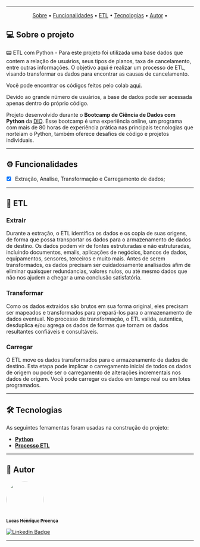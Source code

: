 <div align="center">
<img src="https://github.com/LucasHProenca/Power-BI-Analyst/assets/106993403/c05ab973-8cc0-4555-949c-7a6329eef069" alt="" />
</div>


---

<p align="center">
 <a href="#-sobre-o-projeto">Sobre</a> •
 <a href="#-funcionalidades">Funcionalidades</a> •
 <a href="#-etl">ETL</a> • 
 <a href="#-tecnologias">Tecnologias</a> • 
 <a href="#-autor">Autor</a> • 
</p>

## 💻 Sobre o projeto 

📟 ETL com Python - Para este projeto foi utilizada uma base dados que contem a relação de usuários, seus tipos de planos, taxa de cancelamento, entre outras informações. O objetivo aqui é realizar um processo de ETL, visando transformar os dados para encontrar as causas de cancelamento.

Você pode encontrar os códigos feitos pelo colab [aqui](https://colab.research.google.com/drive/1w-4eBhpMihKUcKC1UQwT2TLNgfXkVlwo?usp=sharing).

Devido ao grande número de usuários, a base de dados pode ser acessada apenas dentro do próprio código.

Projeto desenvolvido durante o **Bootcamp de Ciência de Dados com Python** da [DIO](https://www.dio.me/en).
Esse bootcamp é uma experiência online, um programa com mais de 80 horas de experiência prática nas principais tecnologias que norteiam o Python, também oferece desafios de código e projetos individuais.

---

## ⚙️ Funcionalidades

  - [x] Extração, Analise, Transformação e Carregamento de dados;  

---

## 📄 ETL

### Extrair

Durante a extração, o ETL identifica os dados e os copia de suas origens, de forma que possa transportar os dados para o armazenamento de dados de destino. Os dados podem vir de fontes estruturadas e não estruturadas, incluindo documentos, emails, aplicações de negócios, bancos de dados, equipamentos, sensores, terceiros e muito mais. Antes de serem transformados, os dados precisam ser cuidadosamente analisados afim de eliminar quaisquer redundancias, valores nulos, ou até mesmo dados que não nos ajudem a chegar a uma conclusão satisfatória.

### Transformar

Como os dados extraídos são brutos em sua forma original, eles precisam ser mapeados e transformados para prepará-los para o armazenamento de dados eventual. No processo de transformação, o ETL valida, autentica, desduplica e/ou agrega os dados de formas que tornam os dados resultantes confiáveis e consultáveis.

### Carregar 

O ETL move os dados transformados para o armazenamento de dados de destino. Esta etapa pode implicar o carregamento inicial de todos os dados de origem ou pode ser o carregamento de alterações incrementais nos dados de origem. Você pode carregar os dados em tempo real ou em lotes programados.

---

## 🛠 Tecnologias

As seguintes ferramentas foram usadas na construção do projeto:

-   **[Python](https://www.python.org/)**
-   **[Processo ETL](https://www.oracle.com/br/integration/what-is-etl/)**

---

## 🦸 Autor

 <img style="border-radius: 50%;"  src="https://github.com/LucasHProenca/Labecommerce-back-end/assets/106993403/9abf8ee7-9527-42f8-9151-04ccd3db2d97" width="100px;" alt="" />
 <br />
 <sub><b>Lucas Henrique Proença</b></sub>
 <br />

[![Linkedin Badge](https://img.shields.io/badge/-Lucas-blue?style=flat-square&logo=Linkedin&logoColor=white&link=https://www.linkedin.com/in/lucas-proen%C3%A7a-512650106/)](https://www.linkedin.com/in/lucas-proen%C3%A7a-512650106/) 

---

